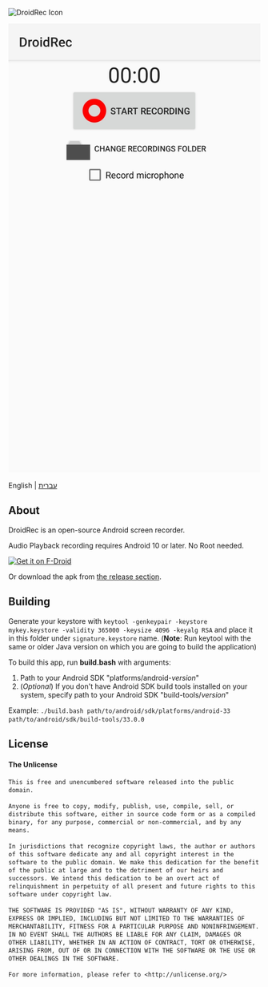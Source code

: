 ![DroidRec Icon](https://raw.githubusercontent.com/yakovlevegor/DroidRec/main/app_icon_big.png "App Icon")

![DroidRec Screenshot](metadata/en-US/images/phoneScreenshots/1.jpg "App Screenshot")

English | [עברית](https://github.com/yakovlevegor/DroidRec/blob/main/README.he.md)

## About
DroidRec is an open-source Android screen recorder.

Audio Playback recording requires Android 10 or later. No Root needed.

[<img src="https://fdroid.gitlab.io/artwork/badge/get-it-on.png"
     alt="Get it on F-Droid"
     height="80">](https://f-droid.org/packages/com.yakovlevegor.DroidRec/)

Or download the apk from [the release section](https://github.com/yakovlevegor/DroidRec/releases).

## Building
Generate your keystore with `keytool -genkeypair -keystore mykey.keystore -validity 365000 -keysize 4096 -keyalg RSA` and place it in this folder under `signature.keystore` name.
(**Note**: Run keytool with the same or older Java version on which you are going to build the application)

To build this app, run **build.bash** with arguments:
1. Path to your Android SDK "platforms/android-*version*"
2. (*Optional*) If you don't have Android SDK build tools installed on your system, specify path to your Android SDK "build-tools/*version*"

Example: `./build.bash path/to/android/sdk/platforms/android-33 path/to/android/sdk/build-tools/33.0.0`

## License

#### The Unlicense
```
This is free and unencumbered software released into the public domain.

Anyone is free to copy, modify, publish, use, compile, sell, or
distribute this software, either in source code form or as a compiled
binary, for any purpose, commercial or non-commercial, and by any
means.

In jurisdictions that recognize copyright laws, the author or authors
of this software dedicate any and all copyright interest in the
software to the public domain. We make this dedication for the benefit
of the public at large and to the detriment of our heirs and
successors. We intend this dedication to be an overt act of
relinquishment in perpetuity of all present and future rights to this
software under copyright law.

THE SOFTWARE IS PROVIDED "AS IS", WITHOUT WARRANTY OF ANY KIND,
EXPRESS OR IMPLIED, INCLUDING BUT NOT LIMITED TO THE WARRANTIES OF
MERCHANTABILITY, FITNESS FOR A PARTICULAR PURPOSE AND NONINFRINGEMENT.
IN NO EVENT SHALL THE AUTHORS BE LIABLE FOR ANY CLAIM, DAMAGES OR
OTHER LIABILITY, WHETHER IN AN ACTION OF CONTRACT, TORT OR OTHERWISE,
ARISING FROM, OUT OF OR IN CONNECTION WITH THE SOFTWARE OR THE USE OR
OTHER DEALINGS IN THE SOFTWARE.

For more information, please refer to <http://unlicense.org/>
```
